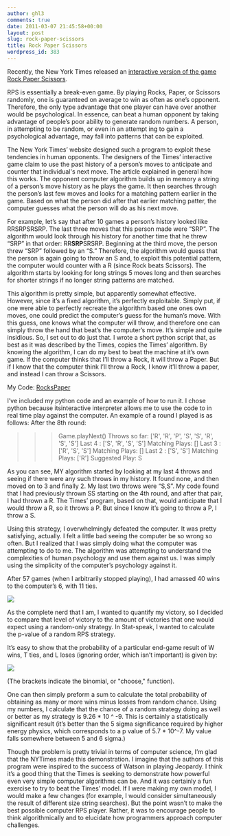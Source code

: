 ```yaml
---
author: ghl3
comments: true
date: 2011-03-07 21:45:58+00:00
layout: post
slug: rock-paper-scissors
title: Rock Paper Scissors
wordpress_id: 383
---
```


Recently, the New York Times released an [interactive version of the game Rock Paper Scissors](http://www.nytimes.com/interactive/science/rock-paper-scissors.html ).

RPS is essentially a break-even game.  By playing Rocks, Paper, or Scissors randomly, one is guaranteed on average to win as often as one’s opponent.  Therefore, the only type advantage that one player can have over another would be psychological.  In essence, can beat a human opponent by taking advantage of people’s poor ability to generate random numbers.  A person, in attempting to be random, or even in an attempt ing to gain a psychological advantage, may fall into patterns that can be exploited.

The New York Times’  website designed such a program to exploit these tendencies in human opponents.  The designers of the Times’ interactive game claim to use the past history of a person’s moves to anticipate and counter that individual's next move.  The article explained in general how this works.  The opponent computer algorithm builds up in memory a string of a person’s move history as he plays the game.  It then searches through the person’s last few moves and looks for a matching pattern earlier in the game.  Based on what the person did after that earlier matching patter, the computer guesses what the person will do as his next move.

For example, let’s say that after 10 games a person’s history looked like RRSRPSRSRP.  The last three moves that this person made were “SRP”.  The algorithm would look through his history for another time that he threw “SRP” in that order:  RR**SRP**SRSRP.  Beginning at the third move, the person threw “SRP” followed by an “S.”  Therefore, the algorithm would guess that the person is again going to throw an S and, to exploit this potential pattern, the computer would counter with a R (since Rock beats Scissors).  The algorithm starts by looking for long strings 5 moves long and then searches for shorter strings if no longer string patterns are matched.

This algorithm is pretty simple, but apparently somewhat effective.  However, since it’s a fixed algorithm, it’s perfectly exploitable.  Simply put, if one were able to perfectly recreate the algorithm based one ones own moves, one could predict the computer’s guess for the human’s move.  With this guess, one knows what the computer will throw, and therefore one can simply throw the hand that beat’s the computer’s move.  It’s simple and quite insidious. So, I set out to do just that.  I wrote a short python script that, as best as it was described by the Times, copies the Times’ algorithm.  By knowing the algorithm, I can do my best to beat the machine at it’s own game.  If the computer thinks that I’ll throw a Rock, it will throw a Paper.  But if I know that the computer think I’ll throw a Rock, I know it’ll throw a paper, and instead I can throw a Scissors.

My Code: [RocksPaper](http://www.spontaneoussymmetry.com/blog/wp-content/uploads/2011/03/RocksPaper.zip)

I’ve included my python code and an example of how to run it.  I chose python because itsinteractive interpreter allows me to use the code to in real time play against the computer.  An example of a round I played is as follows: After the 8th round:

>>> Game.playNext()
Throws so far:  ['R', 'R', 'P', 'S', 'S', 'R', 'S', 'S']
Last  4 :  ['S', 'R', 'S', 'S']
Matching Plays:  []
Last  3 :  ['R', 'S', 'S']
Matching Plays:  []
Last  2 :  ['S', 'S']
Matching Plays:  ['R']
Suggested Play: S

As you can see, MY algorithm started by looking at my last 4 throws and seeing if there were any such throws in my history.  It found none, and then moved on to 3 and finally 2.  My last two throws were “S,S”.  My code found that I had previously thrown SS starting on the 4th round, and after that pair, I had thrown a R.  The Times’ program, based on that, would anticipate that I would throw a R, so it throws a P.  But since I know it’s going to throw a P, I throw a S.

Using this strategy, I overwhelmingly defeated the computer.  It was pretty satisfying, actually.  I felt a little bad seeing the computer be so wrong so often.  But I realized that I was simply doing what the computer was attempting to do to me.  The algorithm was attempting to understand the complexities of human psychology and use them against us.  I was simply using the simplicity of the computer’s psychology against it.

After 57 games (when I arbitrarily stopped playing), I had amassed 40 wins to the computer’s 6, with 11 ties.

[![](http://www.spontaneoussymmetry.com/blog/wp-content/uploads/2011/03/NYTimesRPS1.png)](http://www.spontaneoussymmetry.com/blog/wp-content/uploads/2011/03/NYTimesRPS1.png)

As the complete nerd that I am, I wanted to quantify my victory, so I decided to compare that level of victory to the amount of victories that one would expect using a random-only strategy.  In Stat-speak, I wanted to calculate the p-value of a random RPS strategy.

It’s easy to show that the probability of a particular end-game result of W wins, T ties, and L loses (ignoring order, which isn’t important) is given by:

[![](http://www.spontaneoussymmetry.com/blog/wp-content/uploads/2011/03/RPSProbEq.png)](http://www.spontaneoussymmetry.com/blog/wp-content/uploads/2011/03/RPSProbEq.png)

(The brackets indicate the binomial, or "choose," function).

One can then simply preform a sum to calculate the total probability of obtaining as many or more wins minus losses from random chance.  Using my numbers, I calculate that the chance of a random strategy doing as well or better as my strategy is 9.26 * 10 ^ -9.  This is certainly a statistically significant result (it’s better than the 5 sigma significance required by higher energy physics, which corresponds to a p value of 5.7 * 10^-7.  My value falls somewhere between 5 and 6 sigma.)

Though the problem is pretty trivial in terms of computer science, I’m glad that the NYTimes made this demonstration.  I imagine that the authors of this program were inspired to the success of Watson in playing Jeopardy.  I think it’s a good thing that the Times is seeking to demonstrate how powerful even very simple computer algorithms can be.  And it was certainly a fun exercise to try to beat the Times’ model.  If I were making my own model, I would make a few changes (for example, I would consider simultaneously the result of different size string searches).  But the point wasn’t to make the best possible computer RPS player.  Rather, it was to encourage people to think algorithmically and to elucidate how programmers approach computer challenges.
